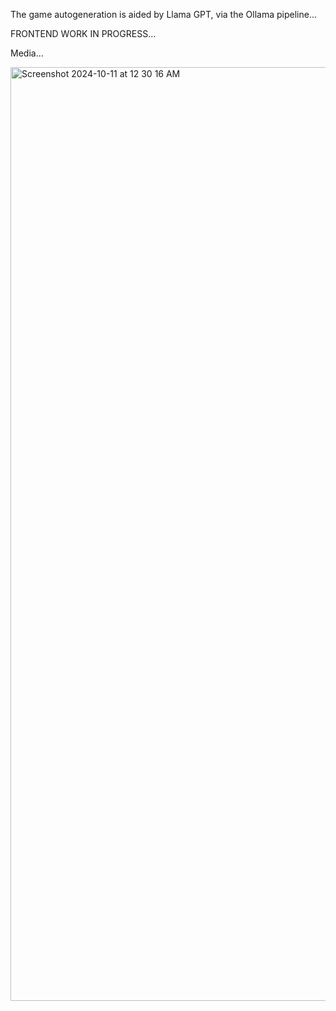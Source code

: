 The game autogeneration is aided by Llama GPT, via the Ollama pipeline...

FRONTEND WORK IN PROGRESS...

Media...

<img width="1494" alt="Screenshot 2024-10-11 at 12 30 16 AM" src="https://github.com/user-attachments/assets/5c22ccdb-aa91-4ad4-b342-d7e35ef768d2">
